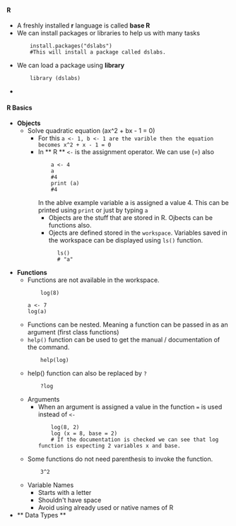 #### R
* A freshly installed **r** language is called **base R**
* We can install packages or libraries to help us with many tasks
    ```Ex for installing a package
        install.packages("dslabs")
        #This will install a package called dslabs.
    ```
* We can load a package using **library**
    ``` Ex for a library
        library (dslabs)
    ```
* 
#### R Basics
* **Objects**
    * Solve quadratic equation (ax^2 + bx - 1 = 0)
        * For this `a <- 1, b <- 1 are the varible then the equation becomes x^2 + x - 1 = 0`
        * In ** R ** ` <- ` is the assignment operator. We can use (=) also
            ``` Ex:
                a <- 4
                a 
                #4
                print (a)
                #4
            ```
            In the ablve example variable a is assigned a value 4. This can be printed using ` print ` or just by typing ` a `
          * Objects are the stuff that are stored in R. Ojbects can be functions also.
          * Ojects are defined stored in the `workspace`. Variables saved in the workspace can be displayed using ` ls() ` function.
          ``` Ex:
                ls()
                # "a"
            ```
* **Functions**
   * Functions are not available in the workspace.
       ``` Ex:
           log(8)
       ```
       ```
       a <- 7
       log(a)
       ```
   * Functions can be nested. Meaning a function can be passed in as an argument (first class functions)
   * `help()` function can be used to get the manual / documentation of the command.
      ``` Ex:
          help(log)
      ```
  * help() function can also be replaced by `?`
      ``` Ex:
          ?log
      ```
  * Arguments
      * When an argument is assigned a value  in the function `=` is used instead of `<-`
        ``` Ex:
            log(8, 2)
            log (x = 8, base = 2)
            # If the documentation is checked we can see that log function is expecting 2 variables x and base.
        ```
  * Some functions do not need parenthesis to invoke the function.
    ``` Ex:
        3^2
    ```
  * Variable Names
    * Starts with a letter
    * Shouldn't have space
    * Avoid using already used or native names of R
* ** Data Types **
